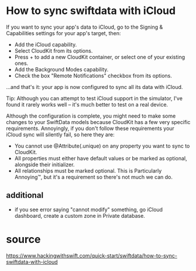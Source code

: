 # How to sync swiftdata with iCloud

If you want to sync your app's data to iCloud, go to the Signing & Capabilities settings for your app's target, then:

- Add the iCloud capability.
- Select CloudKit from its options.
- Press + to add a new CloudKit container, or select one of your existing ones.
- Add the Background Modes capability.
- Check the box "Remote Notifications" checkbox from its options.

…and that's it: your app is now configured to sync all its data with iCloud.

Tip: Although you can attempt to test iCloud support in the simulator, I've found it rarely works well – it's much better to test on a real device.

Although the configuration is complete, you might need to make some changes to your SwiftData models because CloudKit has a few very specific requirements. Annoyingly, if you don't follow these requirements your iCloud sync will silently fail, so here they are:

- You cannot use @Attribute(.unique) on any property you want to sync to CloudKit.
- All properties must either have default values or be marked as optional, alongside their initializer.
- All relationships must be marked optional. This is Particularly Annoying™, but it's a requirement so there's not much we can do.

## additional 
- if you see error saying "cannot modify" something, go iCloud dashboard, create a custom zone in Private database.

# source
https://www.hackingwithswift.com/quick-start/swiftdata/how-to-sync-swiftdata-with-icloud
